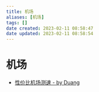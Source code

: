 ```yaml
---
title: 机场
aliases: [机场]
tags: []
date created: 2023-02-11 08:58:47
date updated: 2023-02-11 08:58:54
---
```


# 机场

- [性价比机场测速 - by Duang](https://duangks.com/)
